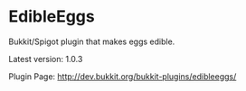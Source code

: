 # EdibleEggs
Bukkit/Spigot plugin that makes eggs edible.

Latest version: 1.0.3

Plugin Page: http://dev.bukkit.org/bukkit-plugins/edibleeggs/